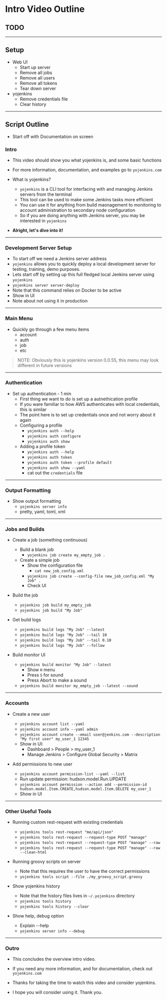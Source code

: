 # Intro Video Outline



## TODO



------------------------------------------------------------------------------------


## Setup

- Web UI
   - Start up server
   - Remove all jobs
   - Remove all users
   - Remove all tokens
   - Tear down server
- yojenkins
   - Remove credentials file
   - Clear history

------------------------------------------------------------------------------------

## Script Outline

- Start off with Documentation on screen


### Intro

- This video should show you what yojenkins is, and some basic functions
- For more information, documentation, and examples go to `yojenkins.com`
- What is yojenkins?
   - `yojenkins` is a CLI tool for interfacing with and managing Jenkins servers from the terminal
   - This tool can be used to make some Jenkins tasks more efficient
   - You can use it for anything from build maonagement to monitoring to account administration to secondary node configuration
   - So if you are doing anything with Jenkins server, you may be interested in `yojenkins`

- **Alright, let's dive into it!**

------------------------------------------------------------------------------------

### Development Server Setup

- To start off we need a Jenkins server address
- `yojenkins` allows you to quickly deploy a local development server for testing, training, demo purposes.
- Lets start off by setting up this full fledged local Jenkins server using `yojenkins`
- `yojenkins server server-deploy`
- Note that this command relies on Docker to be active
- Show in UI
- Note about not using it in production

------------------------------------------------------------------------------------

### Main Menu

- Quickly go through a few menu items
   - account
   - auth
   - job
   - etc

> NOTE: Obviously this is yojenkins version 0.0.55, this menu may look different in future versions

------------------------------------------------------------------------------------

### Authentication

- Set up authentication - 1 min
   - First thing we want to do is set up a autnethication profile
   - If you ware familiar to how AWS authenticates with local credentials, this is similar
   - The point here is to set up credentials once and not worry about it again
   - Configuring a profile
      - `yojenkins auth --help`
      - `yojenkins auth configure`
      - `yojenkins auth show`
   - Adding a profile token
      - `yojenkins auth --help`
      - `yojenkins auth token`
      - `yojenkins auth token --profile default`
      - `yojenkins auth show --yaml`
      - cat out the `credentials` file

------------------------------------------------------------------------------------

### Output Formatting

- Show output formatting
   - `yojenkins server info`
   - pretty, yaml, toml, xml

------------------------------------------------------------------------------------

### Jobs and Builds

- Create a job (something continuous)
   - Build a blank job
       - `yojenkins job create my_empty_job .`
   - Create a simple job
      - Show the configuration file
         - `cat new_job_config.xml `
      - `yojenkins job create --config-file new_job_config.xml "My Job" .`
      - Check UI


- Build the job
   - `yojenkins job build my_empty_job`
   - `yojenkins job build "My Job"`


- Get build logs
   - `yojenkins build logs "My Job" --latest`
   - `yojenkins build logs "My Job" --tail 10`
   - `yojenkins build logs "My Job" --tail 0.10`
   - `yojenkins build logs "My Job" --follow`


- Build monitor UI
   - `yojenkins build monitor "My Job" --latest`
       - Show `H` menu
       - Press `S` for sound
       - Press Abort to make a sound
   - `yojenkins build monitor my_empty_job --latest --sound`


------------------------------------------------------------------------------------

### Accounts

- Create a new user
   - `yojenkins account list --yaml`
   - `yojenkins account info --yaml admin` 
   - `yojenkins account create --email user@jenkins.com --description "My first user" my_user_1 12345`
   - Show in UI:
      - Dashboard > People > my_user_1
      - Manage Jenkins > Configure Global Security > Matrix

- Add permissions to new user
   - `yojenkins account permission-list --yaml --list`
   - Run update permission: hudson.model.Run.UPDATE
   - ``yojenkins account permission --action add --permission-id hudson.model.Item.CREATE,hudson.model.Item.DELETE my_user_1``
   - Show in UI 

------------------------------------------------------------------------------------

### Other Useful Tools

- Running custom rest-request with existing credentials
   - `yojenkins tools rest-request "me/api/json"`
   - `yojenkins tools rest-request --request-type POST "manage"`
   - `yojenkins tools rest-request --request-type POST "manage" --raw`
   - `yojenkins tools rest-request --request-type POST "manage" --raw --clean-html`


- Running groovy scripts on server
    - Note that this requires the user to have the correct permissions
    - `yojenkins tools script --file ./my_groovy_script.groovy`


- Show yojenkins history
    - Note that the history files lives in `~/.yojenkins` directory
    - ``yojenkins tools history``
    - ``yojenkins tools history --clear`` 

- Show help, debug option
   - Explain --help
   - `yojenkins server info --debug`

------------------------------------------------------------------------------------

### Outro

- This concludes the overview intro video.

- If you need any more information, and for documentation, check out `yojenkins.com`

- Thanks for taking the time to watch this video and consider yojenkins.

- I hope you will consider using it. Thank you.